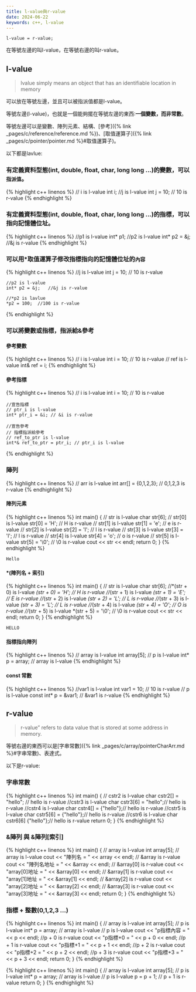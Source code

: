 ```yaml
---
title: l-value與r-value
date: 2024-06-22
keywords: c++, l-value
---
```


```
l-value = r-value;
```

在等號左邊的叫l-value，在等號右邊的叫r-value。

## l-value

> lvalue simply means an object that has an identifiable location in memory

可以放在等號左邊，並且可以被指派值都是l-value。

等號左邊(l-value)，也就是一個能夠擺在等號左邊的東西∶**一個變數，而非常數**。

等號左邊可以是變數、陣列元素、結構、[參考]({% link _pages/c/reference/reference.md %})、[取值運算子]({% link _pages/c/pointer/pointer.md %}#取值運算子)。

以下都是lavlue:

### 有定義資料型態(int, double, float, char, long long ...)的變數，可以`指派值`。

{% highlight c++ linenos %}
    // i is l-value
    int i;
    //j is l-value
    int j = 10; 	// 10 is r-value
{% endhighlight %}

### 有定義資料型態(int, double, float, char, long long ...)的指標，可以指向記憶體位址。

{% highlight c++ linenos %}
    //p1 is l-value
    int* p1;
    //p2 is l-value
    int* p2 = &j;	//&j is r-value
{% endhighlight %}

### 可以用\*取值運算子修改指標指向的記憶體位址的`內容`

{% highlight c++ linenos %}
    //j is l-value
    int j = 10; //  10 is r-value
    
    //p2 is l-value
    int* p2 = &j;   //&j is r-value
    
    //*p2 is lavlue
    *p2 = 100;  //100 is r-value
{% endhighlight %}

### 可以將變數或指標，指派給&參考

#### 參考變數

{% highlight c++ linenos %}
    // i is l-value
    int i = 10; // 10 is r-value
    // ref is l-value
    int& ref = i;
{% endhighlight %}

#### 參考指標

{% highlight c++ linenos %}
    // i is l-value
    int i = 10; // 10 is r-value
    
    //宣告指標
    // ptr_i is l-value
    int* ptr_i = &i; // &i is r-value

    //宣告參考
    // 指標指派給參考
    // ref_to_ptr is l-value
    int*& ref_to_ptr = ptr_i; // ptr_i is l-value
{% endhighlight %}

### 陣列

{% highlight c++ linenos %}
	// arr is l-value
    int arr[] = {0,1,2,3}; // 0,1,2,3 is r-value
{% endhighlight %}

#### 陣列元素

{% highlight c++ linenos %}
int main() {
    // str is l-value
    char str[6];
    // str[0] is l-value
    str[0] = 'H'; // H is r-value
    // str[1] is l-value
    str[1] = 'e'; // e is r-value
    // str[2] is l-value
    str[2] = 'l'; // l is r-value
    // str[3] is l-value
    str[3] = 'l'; // l is r-value
    // str[4] is l-value
    str[4] = 'o'; // o is r-value
    // str[5] is l-value
    str[5] = '\0'; // \0 is r-value
    cout << str << endl;
    return 0;
}
{% endhighlight %}

```
Hello
```

#### *(陣列名 + 索引)
{% highlight c++ linenos %}
int main() {
    // str is l-value
    char str[6];
    //*(str + 0) is l-value
    *(str + 0) = 'H'; // H is r-value
    //*(str + 1) is l-value
    *(str + 1) = 'E'; // E is r-value
    //*(str + 2) is l-value
    *(str + 2) = 'L'; // L is r-value
    //*(str + 3) is l-value
    *(str + 3) = 'L'; // L is r-value
    //*(str + 4) is l-value
    *(str + 4) = 'O'; // O is r-value
    //*(str + 5) is l-value
    *(str + 5) = '\0'; // \0 is r-value
    cout << str << endl;
    return 0;
}
{% endhighlight %}
```
HELLO
```

#### 指標指向陣列

{% highlight c++ linenos %}
    // array is l-value
    int array[5];
    // p is l-value
    int* p = array; // array is l-value
{% endhighlight %}


#### const 常數

{% highlight c++ linenos %}
    //var1 is l-value
    int var1 = 10; // 10 is r-value
    // p is l-value
    const int* p = &var1; // &var1 is r-value
{% endhighlight %}

## r-value

> r-value” refers to data value that is stored at some address in memory. 

等號右邊的東西可以是[字串常數]({% link _pages/c/array/pointerCharArr.md %}#字串常數)、表達式。

以下是r-value:

### 字串常數

{% highlight c++ linenos %}
int main() {
    // cstr2 is l-value
    char cstr2[] = "hello"; // hello is r-value
    //cstr3 is l-value
    char cstr3[6] = "hello";// hello is r-value
    //cstr4 is l-value
    char cstr4[] = {"hello"};// hello is r-value
    //cstr5 is l-value
    char cstr5[6] = {"hello"};// hello is r-value
    //cstr6 is l-value
    char cstr6[6] {"hello"};// hello is r-value
    return 0;
}
{% endhighlight %}

### &陣列 與 &陣列[索引] 
{% highlight c++ linenos %}
int main() {
    // array is l-value
    int array[5];
    // array is l-value
    cout << "陣列名 = " << array << endl;
    // &array is r-value
    cout << "陣列名地址 = " << &array << endl;
    // &array[0] is r-value
    cout << "array[0]地址 = " << &array[0] << endl;
    // &array[1] is r-value
    cout << "array[1]地址 = " << &array[1] << endl;
    // &array[2] is r-value
    cout << "array[2]地址 = " << &array[2] << endl;
    // &array[3] is r-value
    cout << "array[3]地址 = " << &array[3] << endl;
    return 0;
}
{% endhighlight %}

### 指標 + 整數(0,1,2,3 ...)

{% highlight c++ linenos %}
int main() {
    // array is l-value
    int array[5];
    // p is l-value
    int* p = array; // array is l-value
    // p is l-value
    cout << "p指標內容 = " << p << endl;
    //p + 0 is r-value
    cout << "p指標+0 = " << p + 0 << endl;
    //p + 1 is r-value
    cout << "p指標+1 = " << p + 1 << endl;
    //p + 2 is r-value
    cout << "p指標+2 = " << p + 2 << endl;
    //p + 3 is r-value
    cout << "p指標+3 = " << p + 3 << endl;
    return 0;
}
{% endhighlight %}

{% highlight c++ linenos %}
int main() {
    // array is l-value
    int array[5];
    // p is l-value
    int* p = array; // array is l-value
    // p is l-value
    p = p + 1; // p + 1 is r-value
    return 0;
}
{% endhighlight %}









